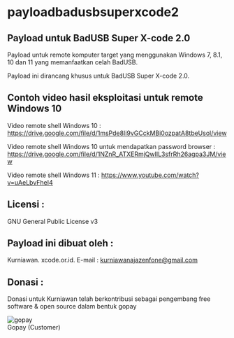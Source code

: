 # payloadbadusbsuperxcode2

Payload untuk BadUSB Super X-code 2.0
-------------------------------------
Payload untuk remote komputer target yang menggunakan Windows 7, 8.1, 10 dan 11 yang memanfaatkan celah BadUSB.

Payload ini dirancang khusus untuk BadUSB Super X-code 2.0.

Contoh video hasil eksploitasi untuk remote Windows 10
------------------------------------------------
Video remote shell Windows 10 : https://drive.google.com/file/d/1msPde8Ii9vGCckMBi0ozpatA8tbeUsol/view

Video remote shell Windows 10 untuk mendapatkan password browser : https://drive.google.com/file/d/1NZnR_ATXERmjQwIlL3sfrRh26agpa3JM/view

Video remote shell Windows 11 : https://www.youtube.com/watch?v=uAeLbvFheI4

Licensi :
---------

GNU General Public License v3

Payload ini dibuat oleh :
------------------------- 

Kurniawan. xcode.or.id. E-mail : kurniawanajazenfone@gmail.com


Donasi :
--------
Donasi untuk Kurniawan telah berkontribusi sebagai pengembang free software & open source dalam bentuk gopay<br />

 <img src="https://xcode.co.id/qrcode5.png" alt="gopay"> <br />
 Gopay (Customer)


